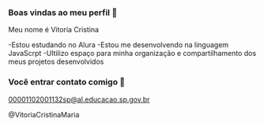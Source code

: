 ### Boas vindas ao meu perfil 💙

Meu nome é Vitoria Cristina

-Estou estudando no Alura
-Estou me desenvolvendo na linguagem JavaScrpt
-Ultilizo espaço para minha organização e compartilhamento dos meus projetos desenvolvidos

### Você entrar contato comigo 📁

00001102001132sp@al.educacao.sp.gov.br 

@VitoriaCristinaMaria
